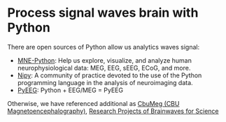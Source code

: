 # Process signal waves brain with Python

There are open sources of Python allow us analytics waves signal:

+ [MNE-Python](https://www.martinos.org/mne/stable/index.html): Help us explore, visualize, and analyze human neurophysiological data: MEG, EEG, sEEG, ECoG, and more.
+ [Nipy](http://nipy.org/): A community of practice devoted to the use of the Python programming language in the analysis of neuroimaging data.
+ [PyEEG](http://pyeeg.sourceforge.net/): Python + EEG/MEG = PyEEG

Otherwise, we have referenced additional as [CbuMeg (CBU Magnetoencephalography)](http://imaging.mrc-cbu.cam.ac.uk/meg/CbuMeg), [Research Projects of Brainwaves for Science](http://brainwaves.colostate.edu/research.aspx)
